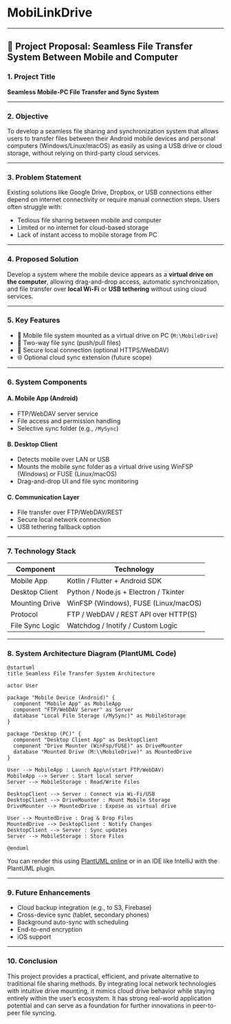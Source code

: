 # MobiLinkDrive

---

## 📄 **Project Proposal: Seamless File Transfer System Between Mobile and Computer**

### **1. Project Title**

**Seamless Mobile-PC File Transfer and Sync System**

---

### **2. Objective**

To develop a seamless file sharing and synchronization system that allows users to transfer files between their Android mobile devices and personal computers (Windows/Linux/macOS) as easily as using a USB drive or cloud storage, without relying on third-party cloud services.

---

### **3. Problem Statement**

Existing solutions like Google Drive, Dropbox, or USB connections either depend on internet connectivity or require manual connection steps. Users often struggle with:

* Tedious file sharing between mobile and computer
* Limited or no internet for cloud-based storage
* Lack of instant access to mobile storage from PC

---

### **4. Proposed Solution**

Develop a system where the mobile device appears as a **virtual drive on the computer**, allowing drag-and-drop access, automatic synchronization, and file transfer over **local Wi-Fi** or **USB tethering** without using cloud services.

---

### **5. Key Features**

* 📁 Mobile file system mounted as a virtual drive on PC (`M:\MobileDrive`)
* 🔄 Two-way file sync (push/pull files)
* 🔐 Secure local connection (optional HTTPS/WebDAV)
* 🌐 Optional cloud sync extension (future scope)

---

### **6. System Components**

#### A. Mobile App (Android)

* FTP/WebDAV server service
* File access and permission handling
* Selective sync folder (e.g., `/MySync`)

#### B. Desktop Client

* Detects mobile over LAN or USB
* Mounts the mobile sync folder as a virtual drive using WinFSP (Windows) or FUSE (Linux/macOS)
* Drag-and-drop UI and file sync monitoring

#### C. Communication Layer

* File transfer over FTP/WebDAV/REST
* Secure local network connection
* USB tethering fallback option

---

### **7. Technology Stack**

| Component       | Technology                            |
| --------------- | ------------------------------------- |
| Mobile App      | Kotlin / Flutter + Android SDK        |
| Desktop Client  | Python / Node.js + Electron / Tkinter |
| Mounting Drive  | WinFSP (Windows), FUSE (Linux/macOS)  |
| Protocol        | FTP / WebDAV / REST API over HTTP(S)  |
| File Sync Logic | Watchdog / Inotify / Custom Logic     |

---

### **8. System Architecture Diagram (PlantUML Code)**

```plantuml
@startuml
title Seamless File Transfer System Architecture

actor User

package "Mobile Device (Android)" {
  component "Mobile App" as MobileApp
  component "FTP/WebDAV Server" as Server
  database "Local File Storage (/MySync)" as MobileStorage
}

package "Desktop (PC)" {
  component "Desktop Client App" as DesktopClient
  component "Drive Mounter (WinFsp/FUSE)" as DriveMounter
  database "Mounted Drive (M:\\MobileDrive)" as MountedDrive
}

User --> MobileApp : Launch App\n(start FTP/WebDAV)
MobileApp --> Server : Start local server
Server --> MobileStorage : Read/Write Files

DesktopClient --> Server : Connect via Wi-Fi/USB
DesktopClient --> DriveMounter : Mount Mobile Storage
DriveMounter --> MountedDrive : Expose as virtual drive

User --> MountedDrive : Drag & Drop Files
MountedDrive --> DesktopClient : Notify Changes
DesktopClient --> Server : Sync updates
Server --> MobileStorage : Store Files

@enduml
```

You can render this using [PlantUML online](https://www.plantuml.com/plantuml/) or in an IDE like IntelliJ with the PlantUML plugin.

---

### **9. Future Enhancements**

* Cloud backup integration (e.g., to S3, Firebase)
* Cross-device sync (tablet, secondary phones)
* Background auto-sync with scheduling
* End-to-end encryption
* iOS support

---

### **10. Conclusion**

This project provides a practical, efficient, and private alternative to traditional file sharing methods. By integrating local network technologies with intuitive drive mounting, it mimics cloud drive behavior while staying entirely within the user’s ecosystem. It has strong real-world application potential and can serve as a foundation for further innovations in peer-to-peer file syncing.
